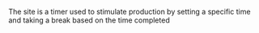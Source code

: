 The site is a timer used to stimulate production by setting a specific time and taking a break based on the time completed
